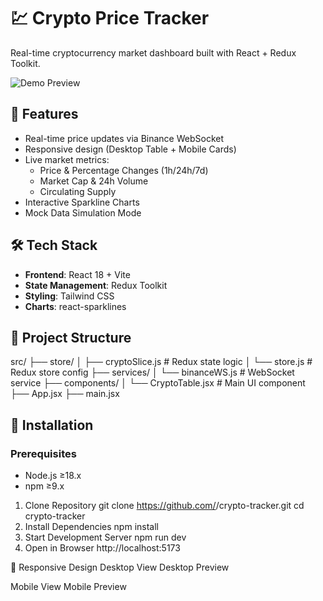 # 💹 Crypto Price Tracker 
Real-time cryptocurrency market dashboard built with React + Redux Toolkit.

![Demo Preview](./demo.gif) <!-- Replace with actual demo video/GIF -->

## 🌟 Features
- Real-time price updates via Binance WebSocket
- Responsive design (Desktop Table + Mobile Cards)
- Live market metrics:
  - Price & Percentage Changes (1h/24h/7d)
  - Market Cap & 24h Volume
  - Circulating Supply
- Interactive Sparkline Charts
- Mock Data Simulation Mode

## 🛠 Tech Stack
- **Frontend**: React 18 + Vite
- **State Management**: Redux Toolkit
- **Styling**: Tailwind CSS
- **Charts**: react-sparklines

## 📂 Project Structure
src/
├── store/
│ ├── cryptoSlice.js # Redux state logic
│ └── store.js # Redux store config
├── services/
│ └── binanceWS.js # WebSocket service
├── components/
│ └── CryptoTable.jsx # Main UI component
├── App.jsx
├── main.jsx


## 🚀 Installation

### Prerequisites
- Node.js ≥18.x
- npm ≥9.x

1. Clone Repository
git clone https://github.com/<your-username>/crypto-tracker.git
cd crypto-tracker
2. Install Dependencies
npm install
3. Start Development Server
npm run dev
4. Open in Browser
http://localhost:5173

📱 Responsive Design
Desktop View
Desktop Preview

Mobile View
Mobile Preview

